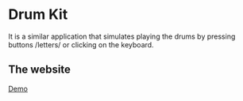 # Drum Kit

It is a similar application that simulates playing the drums by pressing buttons /letters/ or clicking on the keyboard.

## The website

[Demo]()
